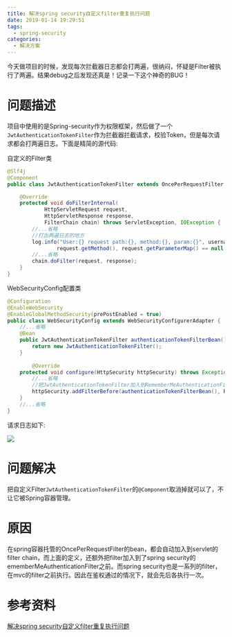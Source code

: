 ```yaml
---
title: 解决spring security自定义filter重复执行问题
date: 2019-01-14 19:29:51
tags:
  - spring-security
categories: 
  - 解决方案
---
```


今天做项目的时候，发现每次拦截器日志都会打两遍，很纳闷，怀疑是Filter被执行了两遍。结果debug之后发现还真是！记录一下这个神奇的BUG！<!-- more -->

# 问题描述

项目中使用的是Spring-security作为权限框架，然后做了一个`JwtAuthenticationTokenFilter`作为拦截器拦截请求，校验Token，但是每次请求都会打两遍日志。下面是精简的源代码:

自定义的Filter类

```java
@Slf4j
@Component
public class JwtAuthenticationTokenFilter extends OncePerRequestFilter {

    @Override
    protected void doFilterInternal(
            HttpServletRequest request,
            HttpServletResponse response,
            FilterChain chain) throws ServletException, IOException {
        //...省略
        //打出两遍日志的地方
        log.info("User:{} request path:{}, method:{}, param:{}", username, request.getServletPath(),
                request.getMethod(), request.getParameterMap() == null ? null : OBJECT_MAPPER.writeValueAsString(request.getParameterMap()));
        //...省略
        chain.doFilter(request, response);
    }
}
```

WebSecurityConfig配置类

```java
@Configuration
@EnableWebSecurity
@EnableGlobalMethodSecurity(prePostEnabled = true)
public class WebSecurityConfig extends WebSecurityConfigurerAdapter {
    //...省略
    @Bean
    public JwtAuthenticationTokenFilter authenticationTokenFilterBean() throws Exception {
        return new JwtAuthenticationTokenFilter();
    }
    
        @Override
    protected void configure(HttpSecurity httpSecurity) throws Exception {
        //...省略
        //把JwtAuthenticationTokenFilter加入到RememberMeAuthenticationFilter之前
        httpSecurity.addFilterBefore(authenticationTokenFilterBean(), RememberMeAuthenticationFilter.class);
    }
    //...省略
}
```

请求日志如下:

![](https://i.loli.net/2019/01/14/5c3c75bd6e40b.png)

# 问题解决

把自定义Filter`JwtAuthenticationTokenFilter`的`@Component`取消掉就可以了，不让它被Spring容器管理。

# 原因

在spring容器托管的OncePerRequestFilter的bean，都会自动加入到servlet的filter chain，而上面的定义，还额外把filter加入到了spring security的
ememberMeAuthenticationFilter之前。而spring security也是一系列的filter，在mvc的filter之前执行。因此在鉴权通过的情况下，就会先后各执行一次。

# 参考资料

[解决spring security自定义filter重复执行问题](https://segmentfault.com/a/1190000012173419)
